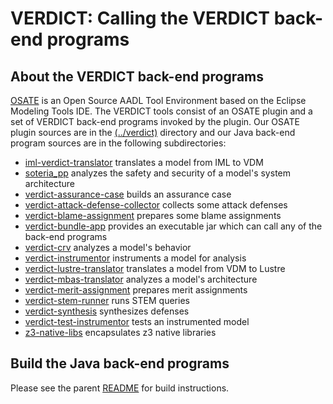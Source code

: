 # VERDICT: Calling the VERDICT back-end programs

## About the VERDICT back-end programs

[OSATE](https://osate.org/about-osate.html) is an Open Source AADL
Tool Environment based on the Eclipse Modeling Tools IDE.  The VERDICT
tools consist of an OSATE plugin and a set of VERDICT back-end
programs invoked by the plugin.  Our OSATE plugin sources are in the
[(../verdict)](../verdict) directory and our Java back-end program
sources are in the following subdirectories:

- [iml-verdict-translator](iml-verdict-translator) translates a model from IML to VDM
- [soteria_pp](soteria_pp) analyzes the safety and security of a model's system architecture
- [verdict-assurance-case](verdict-assurance-case) builds an assurance case
- [verdict-attack-defense-collector](verdict-attack-defense-collector) collects some attack defenses
- [verdict-blame-assignment](verdict-blame-assignment) prepares some blame assignments
- [verdict-bundle-app](verdict-bundle) provides an executable jar which can call any of the back-end programs
- [verdict-crv](verdict-crv) analyzes a model's behavior
- [verdict-instrumentor](verdict-instrumentor) instruments a model for analysis
- [verdict-lustre-translator](verdict-lustre-translator) translates a model from VDM to Lustre
- [verdict-mbas-translator](verdict-mbas-translator) analyzes a model's architecture
- [verdict-merit-assignment](verdict-merit-assignment) prepares merit assignments
- [verdict-stem-runner](verdict-stem-runner) runs STEM queries
- [verdict-synthesis](verdict-synthesis) synthesizes defenses
- [verdict-test-instrumentor](verdict-test-instrumentor) tests an instrumented model
- [z3-native-libs](z3-native-libs) encapsulates z3 native libraries

## Build the Java back-end programs

Please see the parent [README](../README.md) for build instructions.
